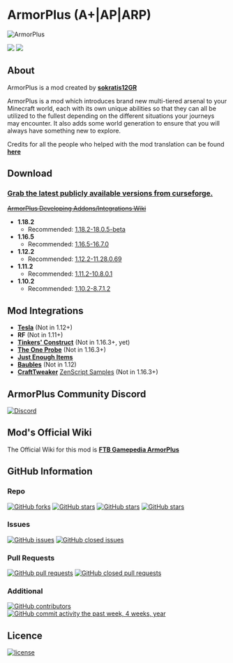 # ArmorPlus (A+|AP|ARP)

![](https://raw.githubusercontent.com/sokratis12GR/ArmorPlus/1.12/headerimg.jpg "ArmorPlus")

[![](http://cf.way2muchnoise.eu/full_armorplus_downloads.svg)](https://smarturl.it/armorplus)
[![](http://cf.way2muchnoise.eu/versions/armorplus.svg)](https://smarturl.it/armorplus)

## About

ArmorPlus is a mod created by **[sokratis12GR](https://sokratis.space)**

ArmorPlus is a mod which introduces brand new multi-tiered arsenal to your Minecraft world, each with its own unique abilities so that they can all be utilized to the fullest depending on the different situations your journeys may encounter.
It also adds some world generation to ensure that you will always have something new to explore.

Credits for all the people who helped with the mod translation can be found **[here](./src/main/resources/assets/armorplus/lang/credits.md)**

## Download

### [Grab the latest publicly available versions from curseforge.](https://www.curseforge.com/minecraft/mc-mods/armorplus/files)

~~[ArmorPlus Developing Addons/Integrations Wiki](https://github.com/sokratis12GR/ArmorPlus/wiki)~~
* **1.18.2**
  * Recommended: [1.18.2-18.0.5-beta](https://www.curseforge.com/minecraft/mc-mods/armorplus/files/3719363)
* **1.16.5**
  * Recommended: [1.16.5-16.7.0](https://www.curseforge.com/minecraft/mc-mods/armorplus/files/3710849)
* **1.12.2**
  * Recommended: [1.12.2-11.28.0.69](https://www.curseforge.com/minecraft/mc-mods/armorplus/files/2952741)
* **1.11.2**
  * Recommended: [1.11.2-10.8.0.1](https://minecraft.curseforge.com/projects/armorplus/files/2473960)
* **1.10.2**
  * Recommended: [1.10.2-8.7.1.2](https://minecraft.curseforge.com/projects/armorplus/files/2431043)

## Mod Integrations

* **[Tesla](https://minecraft.curseforge.com/projects/tesla)** (Not in 1.12+)
* **RF** (Not in 1.11+)
* **[Tinkers' Construct](https://minecraft.curseforge.com/projects/tinkers-construct)** (Not in 1.16.3+, yet)
* **[The One Probe](https://minecraft.curseforge.com/projects/the-one-probe)** (Not in 1.16.3+)
* **[Just Enough Items](https://minecraft.curseforge.com/projects/just-enough-items-jei)**
* **[Baubles](https://minecraft.curseforge.com/projects/baubles)** (Not in 1.12)
* **[CraftTweaker](https://minecraft.curseforge.com/projects/crafttweaker)** [ZenScript Samples](https://gist.github.com/sokratis12GR/4a56e48af0d49b5d832fb22ebc8ce56b) (Not in 1.16.3+)

## ArmorPlus Community Discord

[![Discord](https://img.shields.io/discord/275731168203243521.svg?style=flat&colorB=7289DA)](https://discord.gg/JCWbJvA )

## Mod's Official Wiki

The Official Wiki for this mod is
**[FTB Gamepedia ArmorPlus](https://ftb.fandom.com/wiki/ArmorPlus)**

## GitHub Information

### Repo
[![GitHub forks](https://img.shields.io/github/forks/sokratis12gr/armorplus.svg?style=social&label=Fork)](https://github.com/sokratis12GR/ArmorPlus)
[![GitHub stars](https://img.shields.io/github/stars/sokratis12gr/armorplus.svg?style=social&label=Stars)](https://github.com/sokratis12GR/ArmorPlus)
[![GitHub stars](https://img.shields.io/github/watchers/sokratis12gr/armorplus.svg?style=social&label=Watch)](https://github.com/sokratis12GR/ArmorPlus)
[![GitHub stars](https://img.shields.io/github/followers/sokratis12gr.svg?style=social&label=Follow)](https://github.com/sokratis12GR)
### Issues
[![GitHub issues](https://img.shields.io/github/issues/sokratis12gr/armorplus.svg?colorB=green)]()
[![GitHub closed issues](https://img.shields.io/github/issues-closed/sokratis12gr/armorplus.svg?colorB=ff5900)]()
### Pull Requests
[![GitHub pull requests](https://img.shields.io/github/issues-pr/sokratis12gr/armorplus.svg?colorB=green)]()
[![GitHub closed pull requests](https://img.shields.io/github/issues-pr-closed/sokratis12gr/armorplus.svg?colorB=ff5900)]()
### Additional
[![GitHub contributors](https://img.shields.io/github/contributors/sokratis12gr/armorplus.svg)]()
[![GitHub commit activity the past week, 4 weeks, year](https://img.shields.io/github/commit-activity/y/sokratis12gr/armorplus.svg)]()

## Licence

[![license](https://img.shields.io/github/license/sokratis12GR/ArmorPlus.svg)](./LICENSE)
